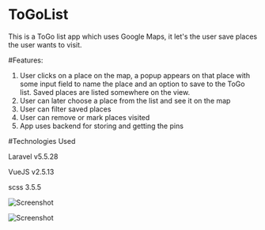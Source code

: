 # ToGoList

This is a ToGo list app which uses Google Maps, it let's the user save places the user wants to visit.

#Features:
1. User clicks on a place on the map, a popup appears on that place with some input field to name the place and an option to save to the ToGo list. Saved places are listed somewhere on the view.
2. User can later choose a place from the list and see it on the map
3. User can filter saved places
4. User can remove or mark places visited
5. App uses backend for storing and getting the pins

#Technologies Used

Laravel v5.5.28

VueJS   v2.5.13

scss    3.5.5

![Screenshot](https://user-images.githubusercontent.com/16710674/35353722-83b28a84-0161-11e8-8e8e-3037ad7a2723.png)

![Screenshot](https://user-images.githubusercontent.com/16710674/35353772-a8a1168a-0161-11e8-9349-71be25cd8340.png)
